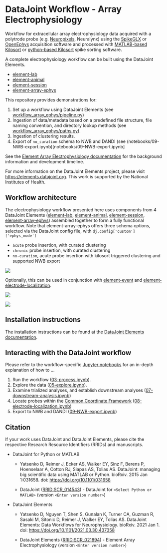# DataJoint Workflow - Array Electrophysiology

Workflow for extracellular array electrophysiology data acquired with a polytrode probe 
(e.g. [Neuropixels](https://www.neuropixels.org), Neuralynx) using the [SpikeGLX](https://github.com/billkarsh/SpikeGLX) or 
[OpenEphys](https://open-ephys.org/gui) acquisition software and processed with [MATLAB-based Kilosort](https://github.com/MouseLand/Kilosort) or [python-based Kilosort](https://github.com/MouseLand/pykilosort) spike sorting software.

A complete electrophysiology workflow can be built using the DataJoint Elements.
+ [element-lab](https://github.com/datajoint/element-lab)
+ [element-animal](https://github.com/datajoint/element-animal)
+ [element-session](https://github.com/datajoint/element-session)
+ [element-array-ephys](https://github.com/datajoint/element-array-ephys)

This repository provides demonstrations for:
1. Set up a workflow using DataJoint Elements (see
[workflow_array_ephys/pipeline.py](workflow_array_ephys/pipeline.py))
2. Ingestion of data/metadata based on a predefined file structure, file naming
convention, and directory lookup methods (see
[workflow_array_ephys/paths.py](workflow_array_ephys/paths.py)).
3. Ingestion of clustering results.
4. Export of `no_curation` schema to NWB and DANDI (see (notebooks/09-NWB-export.ipynb)[notebooks/09-NWB-export.ipynb]

See the [Element Array Electrophysiology documentation](https://elements.datajoint.org/description/array_ephys/) for the background information and development timeline.

For more information on the DataJoint Elements project, please visit https://elements.datajoint.org.  This work is supported by the National Institutes of Health.

## Workflow architecture

The electrophysiology workflow presented here uses components from 4 DataJoint Elements
([element-lab](https://github.com/datajoint/element-lab),
[element-animal](https://github.com/datajoint/element-animal),
[element-session](https://github.com/datajoint/element-session),
[element-array-ephys](https://github.com/datajoint/element-array-ephys)) assembled
together to form a fully functional workflow. Note that element-array-ephys offers three
schema options, selected via the DataJoint config file, with 
`dj.config['custom']['ephys_mode']`
+ `acute` probe insertion, with curated clustering
+ `chronic` probe insertion, with curated clustering
+ `no-curation`, acute probe insertion with kilosort triggered clustering and supported NWB export

![](https://raw.githubusercontent.com/datajoint/workflow-array-ephys/main/images/attached_array_ephys_element.svg)

Optionally, this can be used in conjunction with 
[element-event](https://github.com/datajoint/element-event)
and [element-electrode-localization](https://github.com/datajoint/element-electrode-localization/).

![](https://raw.githubusercontent.com/datajoint/workflow-array-ephys/main/images/attached_trial_analysis.svg)

![](https://raw.githubusercontent.com/datajoint/workflow-array-ephys/main/images/attached_electrode_localization.svg)

## Installation instructions

The installation instructions can be found at the 
[DataJoint Elements documentation](https://elements.datajoint.org/usage/install/).

## Interacting with the DataJoint workflow

Please refer to the workflow-specific 
[Jupyter notebooks](/notebooks) 
for an in-depth explanation of how to ...
1. Run the workflow ([03-process.ipynb](notebooks/03-process.ipynb)).
2. Explore the data ([05-explore.ipynb](notebooks/05-explore.ipynb)).
3. Examine trialized analyses, and establish downstream analyses 
([07-downstream-analysis.ipynb](notebooks/07-downstream-analysis.ipynb))
4. Locate probes within the 
[Common Coordinate Framework](https://www.sciencedirect.com/science/article/pii/S0092867420304025) 
([08-electrode-localization.ipynb](notebooks/08-electrode-localization.ipynb))
5. Export to NWB and DANDI ([09-NWB-export.ipynb](notebooks/09-NWB-export.ipynb))


## Citation

If your work uses DataJoint and DataJoint Elements, please cite the respective Research Resource Identifiers (RRIDs) and manuscripts.

+ DataJoint for Python or MATLAB
    + Yatsenko D, Reimer J, Ecker AS, Walker EY, Sinz F, Berens P, Hoenselaar A, Cotton RJ, Siapas AS, Tolias AS. DataJoint: managing big scientific data using MATLAB or Python. bioRxiv. 2015 Jan 1:031658. doi: https://doi.org/10.1101/031658

    + DataJoint ([RRID:SCR_014543](https://scicrunch.org/resolver/SCR_014543)) - DataJoint for `<Select Python or MATLAB>` (version `<Enter version number>`)

+ DataJoint Elements
    + Yatsenko D, Nguyen T, Shen S, Gunalan K, Turner CA, Guzman R, Sasaki M, Sitonic D, Reimer J, Walker EY, Tolias AS. DataJoint Elements: Data Workflows for Neurophysiology. bioRxiv. 2021 Jan 1. doi: https://doi.org/10.1101/2021.03.30.437358

    + DataJoint Elements ([RRID:SCR_021894](https://scicrunch.org/resolver/SCR_021894)) - Element Array Electrophysiology (version `<Enter version number>`)
